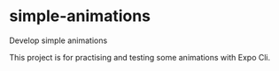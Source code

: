 # simple-animations
Develop simple animations


This project is for practising and testing some animations with Expo Cli.
